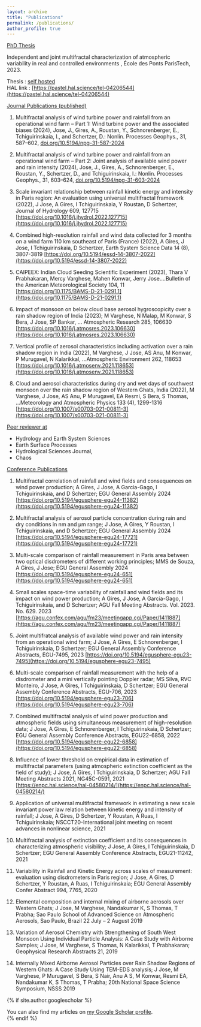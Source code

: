 ```yaml
---
layout: archive
title: "Publications"
permalink: /publications/
author_profile: true
---
```



<ins> PhD Thesis<ins>

Independent and joint multifractal characterization of atmospheric variability in real and controlled environments , École des Ponts ParisTech, 2023.

<i class="fa-solid fa-book"></i> Thesis : [self hosted](https://jerryjose7.github.io/files/Jerry_thesis_final.pdf)  
HAL link : [https://pastel.hal.science/tel-04206544](https://pastel.hal.science/tel-04206544)



<ins> Journal Publications (published)<ins>

1.	Multifractal analysis of wind turbine power and rainfall from an operational wind farm – Part 1: Wind turbine power and the associated biases (2024), 
Jose, J., Gires, A., Roustan, Y., Schnorenberger, E., Tchiguirinskaia, I., and Schertzer, D.: 
Nonlin. Processes Geophys., 31, 587–602, [doi.org/10.5194/npg-31-587-2024](https://doi.org/10.5194/npg-31-587-2024)

2.	Multifractal analysis of wind turbine power and rainfall from an operational wind farm – Part 2: Joint analysis of available wind power and rain intensity (2024), 
Jose, J., Gires, A., Schnorenberger, E., Roustan, Y., Schertzer, D., and Tchiguirinskaia, I.:
Nonlin. Processes Geophys., 31, 603–624, [doi.org/10.5194/npg-31-603-2024](https://doi.org/10.5194/npg-31-603-2024)

3.	Scale invariant relationship between rainfall kinetic energy and intensity in Paris region: An evaluation using universal multifractal framework (2022), J Jose, A Gires, I Tchiguirinskaia, Y Roustan, D Schertzer, Journal of Hydrology 609, 127715 [https://doi.org/10.1016/j.jhydrol.2022.127715](https://doi.org/10.1016/j.jhydrol.2022.127715)

4.	Combined high-resolution rainfall and wind data collected for 3 months on a wind farm 110 km southeast of Paris (France) (2022), A Gires, J Jose, I Tchiguirinskaia, D Schertzer, Earth System Science Data 14 (8), 3807-3819 [https://doi.org/10.5194/essd-14-3807-2022](https://doi.org/10.5194/essd-14-3807-2022)

5.	CAIPEEX: Indian Cloud Seeding Scientific Experiment (2023), Thara V Prabhakaran, Mercy Varghese, Mahen Konwar, Jerry Jose….Bulletin of the American Meteorological Society 104, 11 [https://doi.org/10.1175/BAMS-D-21-0291.1](https://doi.org/10.1175/BAMS-D-21-0291.1)

6.	Impact of monsoon on below cloud base aerosol hygroscopicity over a rain shadow region of India (2023);
M Varghese, N Malap, M Konwar, S Bera, J Jose, SP Bankar, ... Atmospheric Research 285, 106630 [https://doi.org/10.1016/j.atmosres.2023.106630](https://doi.org/10.1016/j.atmosres.2023.106630)

7.	Vertical profile of aerosol characteristics including activation over a rain shadow region in India (2022), M Varghese, J Jose, AS Anu, M Konwar, P Murugavel, N Kalarikkal, ...Atmospheric Environment 262, 118653 [https://doi.org/10.1016/j.atmosenv.2021.118653](https://doi.org/10.1016/j.atmosenv.2021.118653)

8.	Cloud and aerosol characteristics during dry and wet days of southwest monsoon over the rain shadow region of Western Ghats, India (2022), M Varghese, J Jose, AS Anu, P Murugavel, EA Resmi, S Bera, S Thomas, ...Meteorology and Atmospheric Physics 133 (4), 1299-1316 [https://doi.org/10.1007/s00703-021-00811-3](https://doi.org/10.1007/s00703-021-00811-3)


<ins> Peer reviewer at <ins>

- Hydrology and Earth System Sciences
- Earth Surface Processes
- Hydrological Sciences Journal, 
- Chaos


<ins> Conference Publications<ins>


1. Multifractal correlation of rainfall and wind fields and consequences on wind power production;
A Gires, J Jose, A Garcia-Gago, I Tchiguirinskaia, and D Schertzer;
EGU General Assembly 2024
[https://doi.org/10.5194/egusphere-egu24-11382](https://doi.org/10.5194/egusphere-egu24-11382)

2. Multifractal analysis of aerosol particle concentration during rain and dry conditions in nm and µm range;
J Jose, A Gires, Y Roustan, I Tchiguirinskaia, and D Schertzer;
EGU General Assembly 2024
[https://doi.org/10.5194/egusphere-egu24-17721](https://doi.org/10.5194/egusphere-egu24-17721)

3. Multi-scale comparison of rainfall measurement in Paris area between two optical disdrometers of different working principles;
MMS de Souza, A Gires, J Jose;
EGU General Assembly 2024
[https://doi.org/10.5194/egusphere-egu24-651](https://doi.org/10.5194/egusphere-egu24-651)

4. Small scales space-time variability of rainfall and wind fields and its impact on wind power production;
A Gires, J Jose, A Garcia-Gago, I Tchiguirinskaia, and D Schertzer;
AGU Fall Meeting Abstracts. Vol. 2023. No. 629. 2023
[https://agu.confex.com/agu/fm23/meetingapp.cgi/Paper/1411887](https://agu.confex.com/agu/fm23/meetingapp.cgi/Paper/1411887)

5. Joint multifratcal analysis of available wind power and rain intensity from an operational wind farm;
J Jose, A Gires, E Schnorenberger, I Tchiguirinskaia, D Schertzer;
EGU General Assembly Conference Abstracts, EGU-7495, 2023
[https://doi.org/10.5194/egusphere-egu23-7495](https://doi.org/10.5194/egusphere-egu23-7495)

6. Multi-scale comparison of rainfall measurement with the help of a disdrometer and a mini vertically pointing Doppler radar;
MS Silva, RVC Monteiro, J Jose, A Gires, I Tchiguirinskaia, D Schertzer;
EGU General Assembly Conference Abstracts, EGU-706, 2023
[https://doi.org/10.5194/egusphere-egu23-706](https://doi.org/10.5194/egusphere-egu23-706)

7. Combined multifractal analysis of wind power production and atmospheric fields using simultaneous measurement of high-resolution data;
J Jose, A Gires, E Schnorenberger, I Tchiguirinskaia, D Schertzer;
EGU General Assembly Conference Abstracts, EGU22-6858, 2022
[https://doi.org/10.5194/egusphere-egu22-6858](https://doi.org/10.5194/egusphere-egu22-6858)

8. Influence of lower threshold on empirical data in estimation of multifractal parameters (using atmospheric extinction coefficient as the field of study);
J Jose, A Gires, I Tchiguirinskaia, D Schertzer;
AGU Fall Meeting Abstracts 2021, NG45C-0591, 2021
[https://enpc.hal.science/hal-04580214/](https://enpc.hal.science/hal-04580214/)

9. Application of universal multifractal framework in estimating a new scale invariant power law relation between kinetic energy and intensity of rainfall;
J Jose, A Gires, D Schertzer, Y Roustan, A Ruas, I Tchiguirinskaia;
NSCCT20-International joint meeting on recent advances in nonlinear science, 2021

10. Multifractal analysis of extinction coefficient and its consequences in characterizing atmospheric visibility;
J Jose, A Gires, I Tchiguirinskaia, D Schertzer;
EGU General Assembly Conference Abstracts, EGU21-11242, 2021

11. Variability in Rainfall and Kinetic Energy across scales of measurement: evaluation using disdrometers in Paris region;
J Jose, A Gires, D Schertzer, Y Roustan, A Ruas, I Tchiguirinskaia;
EGU General Assembly Confer Abstract 994, 7765, 2020

12. Elemental composition and internal mixing of airborne aerosols over Western Ghats;
J Jose, M Varghese, Nandakumar K, S Thomas, T Prabha;
Sao Paulo School of Advanced Science on Atmospheric Aerosols, Sao Paulo, Brazil 22 July – 2 August 2019
 
13. Variation of Aerosol Chemistry with Strengthening of South West Monsoon Using Individual Particle Analysis: A Case Study with Airborne Samples;
J Jose, M Varghese, S Thomas, N Kalarikkal, T Prabhakaran;
Geophysical Research Abstracts 21, 2019

14. Internally Mixed Airborne Aerosol Particles over Rain Shadow Regions of Western Ghats: A Case Study Using TEM-EDS analysis;
J Jose, M Varghese, P Murugavel, S Bera, S Nair, Anu A S, M Konwar, Resmi EA, Nandakumar K, S Thomas, T Prabha;
20th National Space Science Symposium, NSSS 2019


{% if site.author.googlescholar %}
  <div class="wordwrap">You can also find my articles on <a href="{{site.author.googlescholar}}">my Google Scholar profile</a>.</div>
{% endif %}

